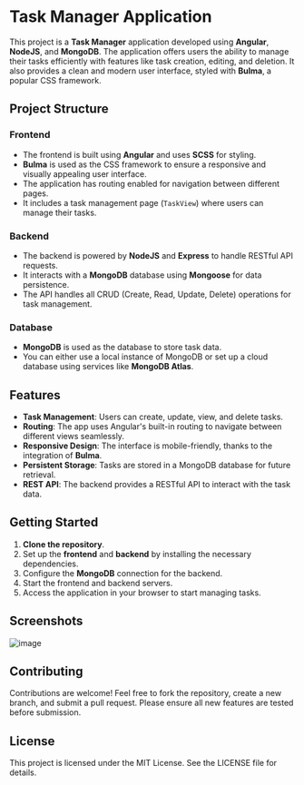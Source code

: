 # Task Manager Application

This project is a **Task Manager** application developed using **Angular**, **NodeJS**, and **MongoDB**. The application offers users the ability to manage their tasks efficiently with features like task creation, editing, and deletion. It also provides a clean and modern user interface, styled with **Bulma**, a popular CSS framework.

## Project Structure

### Frontend

- The frontend is built using **Angular** and uses **SCSS** for styling.
- **Bulma** is used as the CSS framework to ensure a responsive and visually appealing user interface.
- The application has routing enabled for navigation between different pages.
- It includes a task management page (`TaskView`) where users can manage their tasks.

### Backend

- The backend is powered by **NodeJS** and **Express** to handle RESTful API requests.
- It interacts with a **MongoDB** database using **Mongoose** for data persistence.
- The API handles all CRUD (Create, Read, Update, Delete) operations for task management.

### Database

- **MongoDB** is used as the database to store task data.
- You can either use a local instance of MongoDB or set up a cloud database using services like **MongoDB Atlas**.

## Features

- **Task Management**: Users can create, update, view, and delete tasks.
- **Routing**: The app uses Angular's built-in routing to navigate between different views seamlessly.
- **Responsive Design**: The interface is mobile-friendly, thanks to the integration of **Bulma**.
- **Persistent Storage**: Tasks are stored in a MongoDB database for future retrieval.
- **REST API**: The backend provides a RESTful API to interact with the task data.

## Getting Started

1. **Clone the repository**.
2. Set up the **frontend** and **backend** by installing the necessary dependencies.
3. Configure the **MongoDB** connection for the backend.
4. Start the frontend and backend servers.
5. Access the application in your browser to start managing tasks.

## Screenshots

![image](https://github.com/user-attachments/assets/a430de59-601c-4881-a570-1f79b8ba110e)


## Contributing

Contributions are welcome! Feel free to fork the repository, create a new branch, and submit a pull request. Please ensure all new features are tested before submission.

## License

This project is licensed under the MIT License. See the LICENSE file for details.
